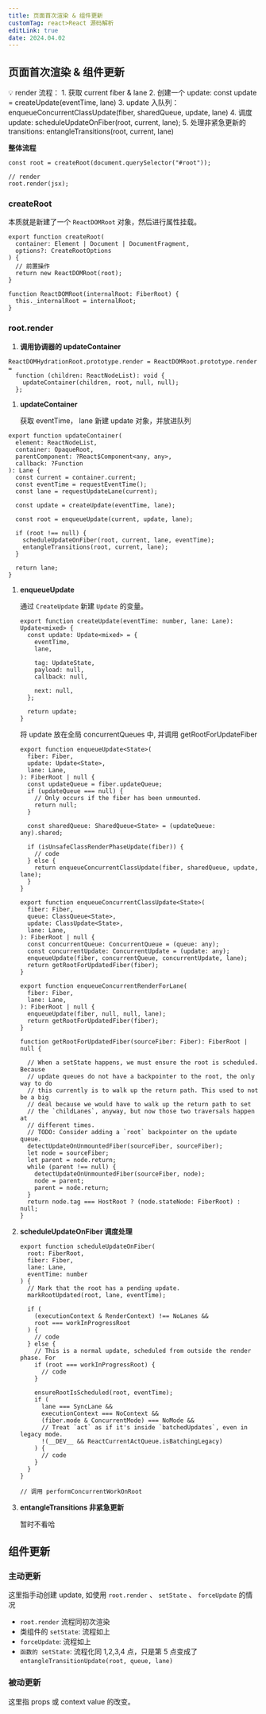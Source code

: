 ```yaml
---
title: 页面首次渲染 & 组件更新
customTag: react>React 源码解析
editLink: true
date: 2024.04.02
---
```


## 页面首次渲染 & 组件更新

<aside>
💡 render 流程：
1. 获取 current fiber & lane
2. 创建一个 update: const update = createUpdate(eventTime, lane)
3. update 入队列：enqueueConcurrentClassUpdate(fiber, sharedQueue, update, lane)
4. 调度 update: scheduleUpdateOnFiber(root, current, lane);
5. 处理非紧急更新的 transitions: entangleTransitions(root, current, lane)

</aside>

**整体流程**

```tsx
const root = createRoot(document.querySelector("#root"));

// render
root.render(jsx);
```

### **createRoot**

本质就是新建了一个 `ReactDOMRoot` 对象，然后进行属性挂载。

```tsx
export function createRoot(
  container: Element | Document | DocumentFragment,
  options?: CreateRootOptions
) {
  // 前置操作
  return new ReactDOMRoot(root);
}

function ReactDOMRoot(internalRoot: FiberRoot) {
  this._internalRoot = internalRoot;
}
```

### **root.render**

1. **调用协调器的 updateContainer**

```tsx
ReactDOMHydrationRoot.prototype.render = ReactDOMRoot.prototype.render =
  function (children: ReactNodeList): void {
    updateContainer(children, root, null, null);
  };
```

1. **updateContainer**

   获取 eventTime， lane 新建 update 对象，并放进队列

```tsx
export function updateContainer(
  element: ReactNodeList,
  container: OpaqueRoot,
  parentComponent: ?React$Component<any, any>,
  callback: ?Function
): Lane {
  const current = container.current;
  const eventTime = requestEventTime();
  const lane = requestUpdateLane(current);

  const update = createUpdate(eventTime, lane);

  const root = enqueueUpdate(current, update, lane);

  if (root !== null) {
    scheduleUpdateOnFiber(root, current, lane, eventTime);
    entangleTransitions(root, current, lane);
  }

  return lane;
}
```

1. **enqueueUpdate**

   通过 `CreateUpdate` 新建 `Update` 的变量。

   ```tsx
   export function createUpdate(eventTime: number, lane: Lane): Update<mixed> {
     const update: Update<mixed> = {
       eventTime,
       lane,

       tag: UpdateState,
       payload: null,
       callback: null,

       next: null,
     };

     return update;
   }
   ```

   将 update 放在全局 concurrentQueues 中, 并调用 getRootForUpdateFiber

   ```tsx
   export function enqueueUpdate<State>(
     fiber: Fiber,
     update: Update<State>,
     lane: Lane,
   ): FiberRoot | null {
     const updateQueue = fiber.updateQueue;
     if (updateQueue === null) {
       // Only occurs if the fiber has been unmounted.
       return null;
     }

     const sharedQueue: SharedQueue<State> = (updateQueue: any).shared;

     if (isUnsafeClassRenderPhaseUpdate(fiber)) {
       // code
     } else {
       return enqueueConcurrentClassUpdate(fiber, sharedQueue, update, lane);
     }
   }

   export function enqueueConcurrentClassUpdate<State>(
     fiber: Fiber,
     queue: ClassQueue<State>,
     update: ClassUpdate<State>,
     lane: Lane,
   ): FiberRoot | null {
     const concurrentQueue: ConcurrentQueue = (queue: any);
     const concurrentUpdate: ConcurrentUpdate = (update: any);
     enqueueUpdate(fiber, concurrentQueue, concurrentUpdate, lane);
     return getRootForUpdatedFiber(fiber);
   }

   export function enqueueConcurrentRenderForLane(
     fiber: Fiber,
     lane: Lane,
   ): FiberRoot | null {
     enqueueUpdate(fiber, null, null, lane);
     return getRootForUpdatedFiber(fiber);
   }

   function getRootForUpdatedFiber(sourceFiber: Fiber): FiberRoot | null {

     // When a setState happens, we must ensure the root is scheduled. Because
     // update queues do not have a backpointer to the root, the only way to do
     // this currently is to walk up the return path. This used to not be a big
     // deal because we would have to walk up the return path to set
     // the `childLanes`, anyway, but now those two traversals happen at
     // different times.
     // TODO: Consider adding a `root` backpointer on the update queue.
     detectUpdateOnUnmountedFiber(sourceFiber, sourceFiber);
     let node = sourceFiber;
     let parent = node.return;
     while (parent !== null) {
       detectUpdateOnUnmountedFiber(sourceFiber, node);
       node = parent;
       parent = node.return;
     }
     return node.tag === HostRoot ? (node.stateNode: FiberRoot) : null;
   }
   ```

2. **scheduleUpdateOnFiber 调度处理**

   ```tsx
   export function scheduleUpdateOnFiber(
     root: FiberRoot,
     fiber: Fiber,
     lane: Lane,
     eventTime: number
   ) {
     // Mark that the root has a pending update.
     markRootUpdated(root, lane, eventTime);

     if (
       (executionContext & RenderContext) !== NoLanes &&
       root === workInProgressRoot
     ) {
       // code
     } else {
       // This is a normal update, scheduled from outside the render phase. For
       if (root === workInProgressRoot) {
         // code
       }

       ensureRootIsScheduled(root, eventTime);
       if (
         lane === SyncLane &&
         executionContext === NoContext &&
         (fiber.mode & ConcurrentMode) === NoMode &&
         // Treat `act` as if it's inside `batchedUpdates`, even in legacy mode.
         !(__DEV__ && ReactCurrentActQueue.isBatchingLegacy)
       ) {
         // code
       }
     }
   }
   ```

   ```tsx
   // 调用 performConcurrentWorkOnRoot
   ```

3. **entangleTransitions 非紧急更新**

   暂时不看哈

## 组件更新

### 主动更新

这里指手动创建 update, 如使用 `root.render` 、 `setState` 、 `forceUpdate` 的情况

- `root.render` 流程同初次渲染
- 类组件的 `setState`: 流程如上
- `forceUpdate`: 流程如上
- `函数的 setState`: 流程化同 1,2,3,4 点，只是第 5 点变成了 `entangleTransitionUpdate(root, queue, lane)`

### 被动更新

这里指 props 或 context value 的改变。

